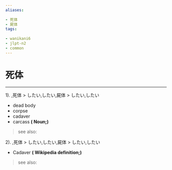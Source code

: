 ```yaml
---
aliases:
    
- 死体
- 屍体
tags:
    
- wanikani6
- jlpt-n2
- common
---
```


# 死体
---
1).
,死体 > したい,したい,屍体 > したい,したい

- dead body
- corpse
- cadaver
- carcass
**( Noun;)**
> see also: 
            
2).
,死体 > したい,したい,屍体 > したい,したい

- Cadaver
**( Wikipedia definition;)**
> see also: 
            